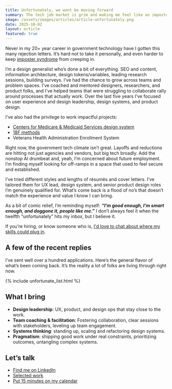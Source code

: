 ```yaml
---
title: Unfortunately, we wont be moving forward
summary: The tech job market is grim and making me feel like an impostor. 
image: /assets/images/articles/article-unfortunately.png
date: 2025-10-02
layout: article
featured: true
---
```


Never in my 20+ year career in government technology have I gotten this many rejection letters. It’s hard not to take it personally, and even harder to keep [imposter syndrome](https://www.uclahealth.org/news/article/feeling-like-fraud-imposter-syndrome-common-among-high) from creeping in.

I’m a design generalist who’s done a bit of everything. SEO and content, information architecture, design tokens/variables, leading research sessions, building surveys. I’ve had the chance to grow across teams and problem spaces. I’ve coached and mentored designers, researchers, and product folks, and I’ve helped teams that were struggling to collaborate rally around processes that actually work. Over the last five years I’ve focused on user experience and design leadership, design systems, and product design.

I've also had the privilege to work impactful projects: 

* [Centers for Medicare & Medicaid Services design system](https://design.cms.gov/)
* [18F methods](https://guides.18f.org/methods/)
* Veterans Health Administration Enrollment System

Right now, the government tech climate isn’t great. Layoffs and reductions are hitting not just agencies and vendors, but big tech broadly. Add the nonstop AI drumbeat and, yeah, I’m concerned about future employment. I’m finding myself looking for off-ramps in a space that used to feel secure and established.

I’ve tried different styles and lengths of résumés and cover letters. I’ve tailored them for UX lead, design system, and senior product design roles I’m genuinely qualified for. What’s come back is a flood of no’s that doesn’t match the experience and value I know I can bring.

As a bit of comic relief, I’m reminding myself: ***“I’m good enough, I’m smart enough, and doggone it, people like me.”*** I don’t always feel it when the twelfth “unfortunately” hits my inbox, but I believe it.

If you’re hiring, or know someone who is, [I'd love to chat about where my skills could plug in](https://calendar.app.google/VGbqnwid7cr1qgdy8).

## A few of the recent replies

I’ve sent well over a hundred applications. Here’s the general flavor of what’s been coming back. It’s the reality a lot of folks are living through right now.

{% include unfortunate_list.html %}

## What I bring

* **Design leadership**: UX, product, and design ops that stay close to the work.
* **Team coaching & facilitation**: Fostering collaboration, clear sessions with stakeholders, leveling up team engagement.
* **Systems thinking**: standing up, scaling and refactoring design systems.
* **Pragmatism**: shipping good work under real constraints, prioritizing outcomes, untangling complex systems.

## Let’s talk

* [Find me on LinkedIn](https://www.linkedin.com/in/sswebr/)
* [Selected work](/work/)
* [Put 15 minutes on my calendar](https://calendar.app.google/VGbqnwid7cr1qgdy8)
